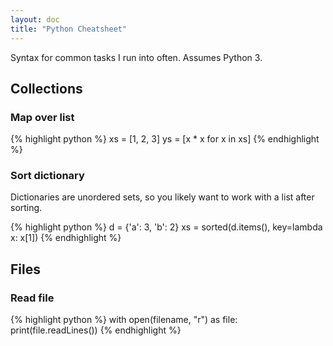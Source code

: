 ```yaml
---
layout: doc
title: "Python Cheatsheet"
---
```


Syntax for common tasks I run into often. Assumes Python 3.

## Collections

### Map over list

{% highlight python %}
xs = [1, 2, 3]
ys = [x * x for x in xs]
{% endhighlight %}

### Sort dictionary

Dictionaries are unordered sets, so you likely want to work with a list after sorting.

{% highlight python %}
d = {'a': 3, 'b': 2}
xs = sorted(d.items(), key=lambda x: x[1])
{% endhighlight %}

## Files

### Read file

{% highlight python %}
with open(filename, "r") as file:
    print(file.readLines())
{% endhighlight %}
